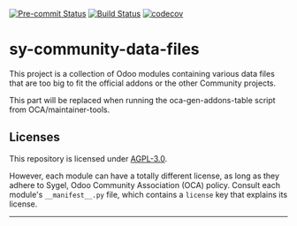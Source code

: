
<!-- /!\ Non OCA Context : Set here the badge of your runbot / runboat instance. -->
[![Pre-commit Status](https://github.com/sygel-technology/sy-community-data-files/actions/workflows/pre-commit.yml/badge.svg?branch=16.0)](https://github.com/sygel-technology/sy-community-data-files/actions/workflows/pre-commit.yml?query=branch%3A16.0)
[![Build Status](https://github.com/sygel-technology/sy-community-data-files/actions/workflows/test.yml/badge.svg?branch=16.0)](https://github.com/sygel-technology/sy-community-data-files/actions/workflows/test.yml?query=branch%3A16.0)
[![codecov](https://codecov.io/gh/sygel-technology/sy-community-data-files/branch/16.0/graph/badge.svg)](https://codecov.io/gh/sygel-technology/sy-community-data-files)
<!-- /!\ Non OCA Context : Set here the badge of your translation instance. -->

<!-- /!\ do not modify above this line -->

# sy-community-data-files

This project is a collection of Odoo modules containing various data files that are too big to fit the official addons or the other Community projects.

<!-- /!\ do not modify below this line -->

<!-- prettier-ignore-start -->

[//]: # (addons)

This part will be replaced when running the oca-gen-addons-table script from OCA/maintainer-tools.

[//]: # (end addons)

<!-- prettier-ignore-end -->

## Licenses

This repository is licensed under [AGPL-3.0](LICENSE).

However, each module can have a totally different license, as long as they adhere to Sygel, Odoo Community Association (OCA)
policy. Consult each module's `__manifest__.py` file, which contains a `license` key
that explains its license.

----
<!-- /!\ Non OCA Context : Set here the full description of your organization. -->
